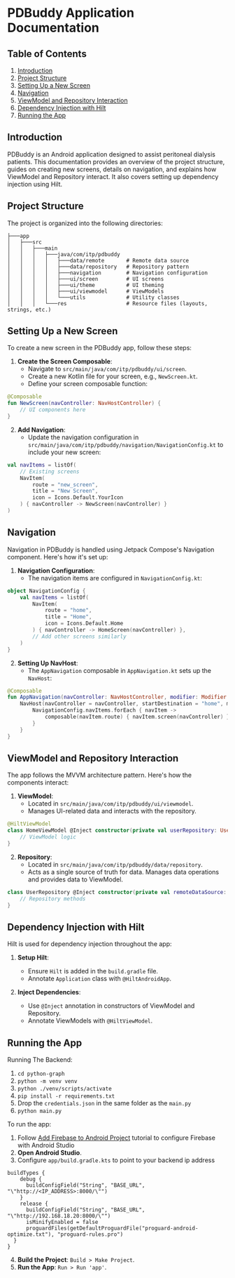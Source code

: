 ﻿# PDBuddy Application Documentation

## Table of Contents
1. [Introduction](#introduction)
2. [Project Structure](#project-structure)
3. [Setting Up a New Screen](#setting-up-a-new-screen)
4. [Navigation](#navigation)
5. [ViewModel and Repository Interaction](#viewmodel-and-repository-interaction)
6. [Dependency Injection with Hilt](#dependency-injection-with-hilt)
7. [Running the App](#running-the-app)

## Introduction
PDBuddy is an Android application designed to assist peritoneal dialysis patients. This documentation provides an overview of the project structure, guides on creating new screens, details on navigation, and explains how ViewModel and Repository interact. It also covers setting up dependency injection using Hilt.

## Project Structure
The project is organized into the following directories:
```
├───app
│   ├───src
│   │   ├───main
│   │   │   ├───java/com/itp/pdbuddy
│   │   │   │   ├───data/remote       # Remote data source
│   │   │   │   ├───data/repository   # Repository pattern
│   │   │   │   ├───navigation        # Navigation configuration
│   │   │   │   ├───ui/screen         # UI screens
│   │   │   │   ├───ui/theme          # UI theming
│   │   │   │   ├───ui/viewmodel      # ViewModels
│   │   │   │   └───utils             # Utility classes
│   │   │   └───res                   # Resource files (layouts, strings, etc.)
```

## Setting Up a New Screen
To create a new screen in the PDBuddy app, follow these steps:

1. **Create the Screen Composable**:
    - Navigate to `src/main/java/com/itp/pdbuddy/ui/screen`.
    - Create a new Kotlin file for your screen, e.g., `NewScreen.kt`.
    - Define your screen composable function:

```kotlin
@Composable
fun NewScreen(navController: NavHostController) {
    // UI components here
}
```

2. **Add Navigation**:
    - Update the navigation configuration in `src/main/java/com/itp/pdbuddy/navigation/NavigationConfig.kt` to include your new screen:

```kotlin
val navItems = listOf(
    // Existing screens
    NavItem(
        route = "new_screen",
        title = "New Screen",
        icon = Icons.Default.YourIcon
    ) { navController -> NewScreen(navController) }
)
```

## Navigation
Navigation in PDBuddy is handled using Jetpack Compose's Navigation component. Here's how it's set up:

1. **Navigation Configuration**:
    - The navigation items are configured in `NavigationConfig.kt`:

```kotlin
object NavigationConfig {
    val navItems = listOf(
        NavItem(
            route = "home",
            title = "Home",
            icon = Icons.Default.Home
        ) { navController -> HomeScreen(navController) },
        // Add other screens similarly
    )
}
```

2. **Setting Up NavHost**:
    - The `AppNavigation` composable in `AppNavigation.kt` sets up the `NavHost`:

```kotlin
@Composable
fun AppNavigation(navController: NavHostController, modifier: Modifier = Modifier) {
    NavHost(navController = navController, startDestination = "home", modifier = modifier) {
        NavigationConfig.navItems.forEach { navItem ->
            composable(navItem.route) { navItem.screen(navController) }
        }
    }
}
```

## ViewModel and Repository Interaction
The app follows the MVVM architecture pattern. Here's how the components interact:

1. **ViewModel**:
    - Located in `src/main/java/com/itp/pdbuddy/ui/viewmodel`.
    - Manages UI-related data and interacts with the repository.

```kotlin
@HiltViewModel
class HomeViewModel @Inject constructor(private val userRepository: UserRepository) : ViewModel() {
    // ViewModel logic
}
```

2. **Repository**:
    - Located in `src/main/java/com/itp/pdbuddy/data/repository`.
    - Acts as a single source of truth for data. Manages data operations and provides data to ViewModel.

```kotlin
class UserRepository @Inject constructor(private val remoteDataSource: RemoteDataSource) {
    // Repository methods
}
```

## Dependency Injection with Hilt
Hilt is used for dependency injection throughout the app:

1. **Setup Hilt**:
    - Ensure `Hilt` is added in the `build.gradle` file.
    - Annotate `Application` class with `@HiltAndroidApp`.

2. **Inject Dependencies**:
    - Use `@Inject` annotation in constructors of ViewModel and Repository.
    - Annotate ViewModels with `@HiltViewModel`.

## Running the App
Running The Backend:
1. `cd python-graph`
2. `python -m venv venv`
3. `python ./venv/scripts/activate`
4. `pip install -r requirements.txt`
5. Drop the `credentials.json` in the same folder as the `main.py`
6. `python main.py`

To run the app:
1. Follow [Add Firebase to Android Project](https://firebase.google.com/docs/android/setup) tutorial to configure Firebase with Android Studio
2. **Open Android Studio**.
3. Configure `app/build.gradle.kts` to point to your backend ip address
```
buildTypes {
    debug {
      buildConfigField("String", "BASE_URL", "\"http://<IP_ADDRESS>:8000/\"")
    }
    release {
      buildConfigField("String", "BASE_URL", "\"http://192.168.18.20:8000/\"")
      isMinifyEnabled = false
      proguardFiles(getDefaultProguardFile("proguard-android-optimize.txt"), "proguard-rules.pro")
  }
} 
```
4. **Build the Project**: `Build > Make Project`.
5. **Run the App**: `Run > Run 'app'`.
